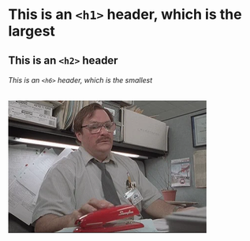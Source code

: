 # This is an `<h1>` header, which is the largest

## This is an `<h2>` header

###### This is an `<h6>` header, which is the smallest

![Office Space Stapler Guy](https://github.com/anne-eb/markdown-get-communicating/blob/main/OfficeSpace%20Stapler.png)
